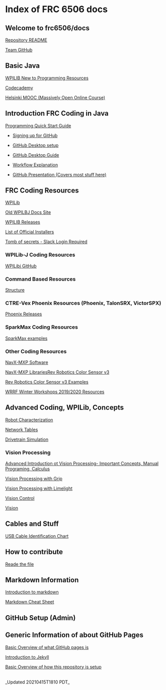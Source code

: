 # Index of FRC 6506 docs

## Welcome to frc6506/docs

[Repository README](https://github.com/frc6506/docs/blob/master/README.md)

[Team GitHub](https://github.com/orgs/frc6506)

## Basic Java

[WPILIB New to Programming Resources](https://docs.wpilib.org/en/stable/docs/getting-started/getting-started-frc-control-system/intro.html)

[Codecademy](https://www.codecademy.com/learn/learn-java)

[Helsinki MOOC (Massively Open Online Course)](http://moocfi.github.io/courses/2013/programming-part-1/)

## Introduction FRC Coding in Java

[Programming Quick Start Guide](quickStart/programingQuickStart)

- [Signing up for GitHub](quickStart/setupGitHub)
- [GitHub Desktop setup](quickStart/setupGitHubDesktop)
- [GitHub Desktop Guide](quickStart/gitHubDesktopTut)

- [Workflow Explanation](quickStart/codeingWorkflow)

- [GitHub Presentation (Covers most stuff here)](https://docs.google.com/presentation/d/e/2PACX-1vRZlrW9X5Tn2a9EdpZ2iVTtD4TPZJUqQlTI4D0ThXZwhgwMI8DkeJMmreyRZ4Eh2ZlNa5eA1I8kLV7d/pub?start=false&loop=false&delayms=3000)

## FRC Coding Resources

[WPILib](https://docs.wpilib.org/en/latest/)

[Old WPILBJ Docs Site](https://wpilib.screenstepslive.com/s/currentCS/m/kop)

[WPILIB Releases](https://github.com/wpilibsuite/allwpilib/releases)

[List of Official Installers](https://docs.wpilib.org/en/stable/docs/getting-started/getting-started-frc-control-system/offline-installation-preparations.html)

[Tomb of secrets - Slack Login Required](https://shsrobotics6506.slack.com/files/UCH5CQTCG/FFWC5E8BV/tome_of_secrets.pdf)

### WPILib-J Coding Resources

[WPILibj GitHub](https://github.com/wpilibsuite/allwpilib/tree/master/wpilibj/src/main/java/edu/wpi/first/wpilibj)

### Command Based Resources

[Structure](https://github.com/BadRobots1014/BadRobot2013/wiki/Command-Based-Structure)

### CTRE-Vex Phoenix Resources (Phoenix, TalonSRX, VictorSPX)

[Phoenix Releases](https://github.com/CrossTheRoadElec/Phoenix-Releases/releases)

### SparkMax Coding Resources

[SparkMax examples](https://github.com/REVrobotics/SPARK-MAX-Examples)

### Other Coding Resources

[NavX-MXP Software](https://pdocs.kauailabs.com/navx-mxp/software/)

[NavX-MXP Libraries](https://www.kauailabs.com/public_files/navx-mxp/navx-mxp.zip)[Rev Robotics Color Sensor v3](http://www.revrobotics.com/rev-31-1557/)

[Rev Robotics Color Sensor v3 Examples](https://github.com/REVrobotics/Color-Sensor-v3-Examples/tree/master/Java)

[WRRF Winter Workshops 2019/2020 Resources](https://drive.google.com/drive/folders/1X_pbfqYTbsEST7WvVTgKHzrvP11bg0pW)

## Advanced Coding, WPILib, Concepts

[Robot Characterization](advanced/characterization.md)

[Network Tables](https://docs.wpilib.org/en/stable/docs/software/networktables/index.html)

[Drivetrain Simulation](https://docs.wpilib.org/en/stable/docs/software/examples-tutorials/drivesim-tutorial/index.html)

### Vision Processing

[Advanced Introduction ot Vision Processing- Important Concepts, Manual Programing, Calculus](media.readthedocs.org/pdf/frc-pdr/latest/frc-pdr.pdf)

[Vision Processing with Grip](firstinspires-shanghai.org/guide/technical-guide/Vision_Processing.pdf)

[Vision Processing with Limelight]()

[Vision Control](https://www.team254.com/documents/vision-control/)

[Vision](https://wpilib.screenstepslive.com/s/currentCS/m/vision)

## Cables and Stuff

[USB Cable Identification Chart](https://www.cablestogo.com/learning/connector-guides/usb#fuji)

## How to contribute

[Reade the file](CONTRIBUTING.md)

## Markdown Information

[Introduction to markdown](https://www.markdownguide.org/getting-started/)

[Markdown Cheat Sheet](https://www.markdownguide.org/cheat-sheet/)

## GitHub Setup (Admin)

## Generic Information of about GitHub Pages

[Basic Overview of what GitHub pages is](https://pages.github.com/)

[Introduction to Jekyll](https://help.github.com/en/github/working-with-github-pages/setting-up-a-github-pages-site-with-jekyll)

[Basic Overview of how this repository is setup](https://nicolas-van.github.io/easy-markdown-to-github-pages/)

<br>
_Updated 20210415T1810 PDT_

